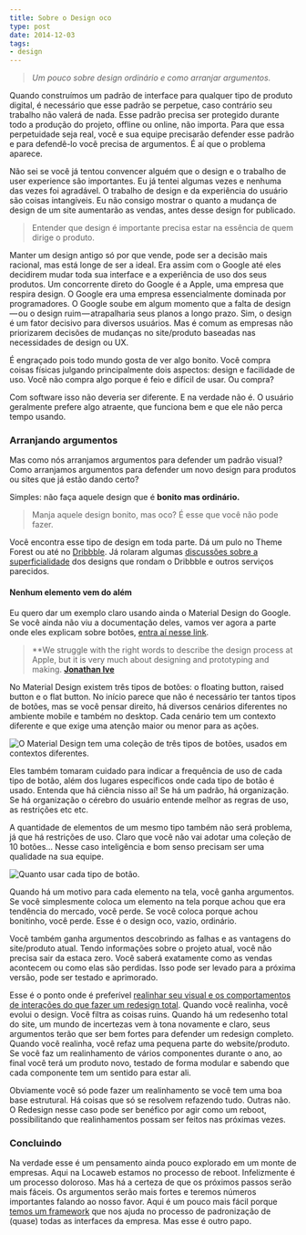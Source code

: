 ```yaml
---
title: Sobre o Design oco
type: post
date: 2014-12-03
tags:
- design
---
```


> _Um pouco sobre design ordinário e como arranjar argumentos._

Quando construímos um padrão de interface para qualquer tipo de produto digital, é necessário que esse padrão se perpetue, caso contrário seu trabalho não valerá de nada. Esse padrão precisa ser protegido durante todo a produção do projeto, offline ou online, não importa. Para que essa perpetuidade seja real, você e sua equipe precisarão defender esse padrão e para defendê-lo você precisa de argumentos. É aí que o problema aparece.

Não sei se você já tentou convencer alguém que o design e o trabalho de user experience são importantes. Eu já tentei algumas vezes e nenhuma das vezes foi agradável. O trabalho de design e da experiência do usuário são coisas intangíveis. Eu não consigo mostrar o quanto a mudança de design de um site aumentarão as vendas, antes desse design for publicado.

> Entender que design é importante precisa estar na essência de quem dirige o produto.

Manter um design antigo só por que vende, pode ser a decisão mais racional, mas está longe de ser a ideal. Era assim com o Google até eles decidirem mudar toda sua interface e a experiência de uso dos seus produtos. Um concorrente direto do Google é a Apple, uma empresa que respira design. O Google era uma empresa essencialmente dominada por programadores. O Google soube em algum momento que a falta de design — ou o design ruim — atrapalharia seus planos a longo prazo. Sim, o design é um fator decisivo para diversos usuários. Mas é comum as empresas não priorizarem decisões de mudanças no site/produto baseadas nas necessidades de design ou UX.

É engraçado pois todo mundo gosta de ver algo bonito. Você compra coisas físicas julgando principalmente dois aspectos: design e facilidade de uso. Você não compra algo porque é feio e difícil de usar. Ou compra?

Com software isso não deveria ser diferente. E na verdade não é. O usuário geralmente prefere algo atraente, que funciona bem e que ele não perca tempo usando.

### Arranjando argumentos

Mas como nós arranjamos argumentos para defender um padrão visual? Como arranjamos argumentos para defender um novo design para produtos ou sites que já estão dando certo?

Simples: não faça aquele design que é **bonito mas ordinário.**

> Manja aquele design bonito, mas oco? É esse que você não pode fazer.

Você encontra esse tipo de design em toda parte. Dá um pulo no Theme Forest ou até no [Dribbble](https://dribbble.com/). Já rolaram algumas [discussões sobre a superficialidade](http://blog.intercom.io/the-dribbblisation-of-design/) dos designs que rondam o Dribbble e outros serviços parecidos.

#### Nenhum elemento vem do além

Eu quero dar um exemplo claro usando ainda o Material Design do Google. Se você ainda não viu a documentação deles, vamos ver agora a parte onde eles explicam sobre botões, [entra aí nesse link](http://www.google.com/design/spec/components/buttons.html).

> **We struggle with the right words to describe the design process at Apple, but it is very much about designing and prototyping and making. **[Jonathan Ive](http://www.standard.co.uk/lifestyle/london-life/sir-jonathan-ive-the-iman-cometh-7562170.html)**

No Material Design existem três tipos de botões: o floating button, raised button e o flat button. No início parece que não é necessário ter tantos tipos de botões, mas se você pensar direito, há diversos cenários diferentes no ambiente mobile e também no desktop. Cada cenário tem um contexto diferente e que exige uma atenção maior ou menor para as ações.

![O Material Design tem uma coleção de três tipos de botões, usados em contextos diferentes.](https://d262ilb51hltx0.cloudfront.net/freeze/max/30/1*Sr-SF9fNnqN4NpiLLhS7dw.png?q=20)

</figure>

Eles também tomaram cuidado para indicar a frequência de uso de cada tipo de botão, além dos lugares específicos onde cada tipo de botão é usado. Entenda que há ciência nisso aí! Se há um padrão, há organização. Se há organização o cérebro do usuário entende melhor as regras de uso, as restrições etc etc.

A quantidade de elementos de um mesmo tipo também não será problema, já que há restrições de uso. Claro que você não vai adotar uma coleção de 10 botões… Nesse caso inteligência e bom senso precisam ser uma qualidade na sua equipe.

![Quanto usar cada tipo de botão.](https://d262ilb51hltx0.cloudfront.net/freeze/max/30/1*OTAiElQYzG8F-SE6mXvP9w.png?q=20)

Quando há um motivo para cada elemento na tela, você ganha argumentos. Se você simplesmente coloca um elemento na tela porque achou que era tendência do mercado, você perde. Se você coloca porque achou bonitinho, você perde. Esse é o design oco, vazio, ordinário.

Você também ganha argumentos descobrindo as falhas e as vantagens do site/produto atual. Tendo informações sobre o projeto atual, você não precisa sair da estaca zero. Você saberá exatamente como as vendas acontecem ou como elas são perdidas. Isso pode ser levado para a próxima versão, pode ser testado e aprimorado.

Esse é o ponto onde é preferível [realinhar seu visual e os comportamentos de interações do que fazer um redesign total](http://alistapart.com/artigos/redesignrealign). Quando você realinha, você evolui o design. Você filtra as coisas ruins. Quando há um redesenho total do site, um mundo de incertezas vem à tona novamente e claro, seus argumentos terão que ser bem fortes para defender um redesign completo. Quando você realinha, você refaz uma pequena parte do website/produto. Se você faz um realinhamento de vários componentes durante o ano, ao final você terá um produto novo, testado de forma modular e sabendo que cada componente tem um sentido para estar ali.

Obviamente você só pode fazer um realinhamento se você tem uma boa base estrutural. Há coisas que só se resolvem refazendo tudo. Outras não. O Redesign nesse caso pode ser benéfico por agir como um reboot, possibilitando que realinhamentos possam ser feitos nas próximas vezes.

### Concluindo

Na verdade esse é um pensamento ainda pouco explorado em um monte de empresas. Aqui na Locaweb estamos no processo de reboot. Infelizmente é um processo doloroso. Mas há a certeza de que os próximos passos serão mais fáceis. Os argumentos serão mais fortes e teremos números importantes falando ao nosso favor. Aqui é um pouco mais fácil porque [temos um framework](http://locaweb.github.io/locawebstyle/) que nos ajuda no processo de padronização de (quase) todas as interfaces da empresa. Mas esse é outro papo.
